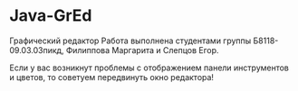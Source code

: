 # Java-GrEd
Графический редактор
Работа выполнена студентами группы Б8118-09.03.03пикд, Филиппова Маргарита и Слепцов Егор.

Если у вас возникнут проблемы с отображением панели инструментов и цветов, то советуем передвинуть окно редактора!
